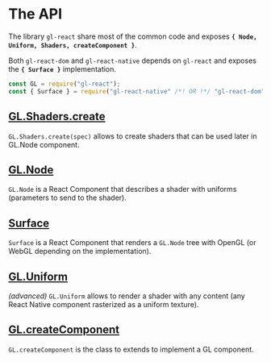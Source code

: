 # The API

The library `gl-react` share most of the common code and exposes **`{ Node, Uniform, Shaders, createComponent }`**.

Both `gl-react-dom` and `gl-react-native` depends on `gl-react` and exposes the **`{ Surface }`** implementation.

```js
const GL = require("gl-react");
const { Surface } = require("gl-react-native" /*! OR !*/ "gl-react-dom");
```

## [GL.Shaders.create](Shaders.create.md)

`GL.Shaders.create(spec)` allows to create shaders that can be used later in GL.Node component.

## [GL.Node](Node.md)

`GL.Node` is a React Component that describes a shader with uniforms (parameters to send to the shader).

## [Surface](Surface.md)

`Surface` is a React Component that renders a `GL.Node` tree with OpenGL (or WebGL depending on the implementation).

## [GL.Uniform](Uniform.md)

*(advanced)* `GL.Uniform` allows to render a shader with any content (any React Native component rasterized as a uniform texture).

## [GL.createComponent](createComponent.md)

`GL.createComponent` is the class to extends to implement a GL component.
